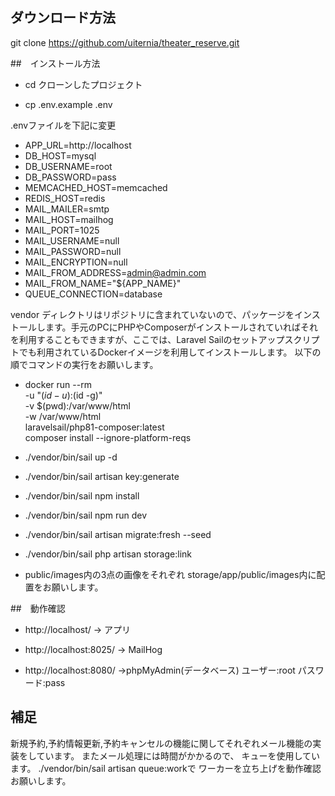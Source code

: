 ## ダウンロード方法

git clone https://github.com/uiternia/theater_reserve.git

##　インストール方法

- cd クローンしたプロジェクト

- cp .env.example .env

.envファイルを下記に変更
- APP_URL=http://localhost
- DB_HOST=mysql
- DB_USERNAME=root
- DB_PASSWORD=pass
- MEMCACHED_HOST=memcached
- REDIS_HOST=redis
- MAIL_MAILER=smtp
- MAIL_HOST=mailhog
- MAIL_PORT=1025
- MAIL_USERNAME=null
- MAIL_PASSWORD=null
- MAIL_ENCRYPTION=null
- MAIL_FROM_ADDRESS=admin@admin.com
- MAIL_FROM_NAME="${APP_NAME}"
- QUEUE_CONNECTION=database

vendor ディレクトリはリポジトリに含まれていないので、パッケージをインストールします。手元のPCにPHPやComposerがインストールされていればそれを利用することもできますが、ここでは、Laravel Sailのセットアップスクリプトでも利用されているDockerイメージを利用してインストールします。
以下の順でコマンドの実行をお願いします。

- docker run --rm \
    -u "$(id -u):$(id -g)" \
    -v $(pwd):/var/www/html \
    -w /var/www/html \
    laravelsail/php81-composer:latest \
    composer install --ignore-platform-reqs
- ./vendor/bin/sail up -d

- ./vendor/bin/sail artisan key:generate

- ./vendor/bin/sail npm install

- ./vendor/bin/sail npm run dev

- ./vendor/bin/sail artisan migrate:fresh --seed

- ./vendor/bin/sail php artisan storage:link

- public/images内の3点の画像をそれぞれ storage/app/public/images内に配置をお願いします。

##　動作確認
- http://localhost/  -> アプリ

- http://localhost:8025/  -> MailHog

- http://localhost:8080/  ->phpMyAdmin(データベース) ユーザー:root パスワード:pass

## 補足
新規予約,予約情報更新,予約キャンセルの機能に関してそれぞれメール機能の実装をしています。
またメール処理には時間がかかるので、 キューを使用しています。
./vendor/bin/sail artisan queue:workで ワーカーを立ち上げを動作確認お願いします。

